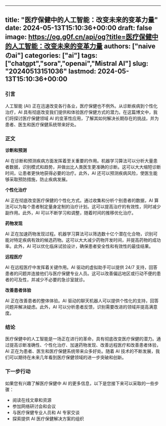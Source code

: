 
---
title: "医疗保健中的人工智能：改变未来的变革力量"
date: 2024-05-13T15:10:36+00:00
draft: false
image: https://og.g0f.cn/api/og?title=医疗保健中的人工智能：改变未来的变革力量
authors: ["naiveのai"]
categories: ["ai"]
tags: ["chatgpt","sora","openai","Mistral AI"]
slug: "20240513151036"
lastmod: 2024-05-13T15:10:36+00:00
---
### 引言

人工智能 (AI) 正在迅速改变各行各业，医疗保健也不例外。从诊断疾病到个性化治疗，AI 具有彻底改变我们提供和体验医疗保健方式的潜力。在这篇博文中，我们将探讨医疗保健领域 AI 的变革性应用，了解其如何解决长期存在的挑战，并为患者、医生和医疗保健系统带来好处。

### 正文

**诊断和预测**

AI 在诊断和预测疾病方面发挥着至关重要的作用。机器学习算法可以分析大量患者数据，识别模式和趋势，并做出比人类医生更准确的诊断。这可以大大缩短诊断时间，让患者更快地获得必要的治疗。此外，AI 还可以预测疾病风险，使医生能够采取预防措施，防止疾病发展。

**个性化治疗**

AI 正在彻底改变医疗保健的个性化方式。通过收集和分析个别患者的数据，AI 算法可以为每个患者制定量身定制的治疗计划。这可以提高治疗的有效性，同时减少副作用。此外，AI 可以不断学习和调整，随着时间的推移优化治疗。

**药物发现**

AI 正在加速药物发现过程。机器学习算法可以筛选数十亿个潜在化合物，识别可能对特定疾病有效的候选药物。这可以大大减少药物开发时间，并提高药物的成功率。此外，AI 可以优化临床试验设计，确保患者安全性和有效性的最佳结果。

**远程医疗**

AI 在远程医疗中发挥着关键作用。AI 驱动的虚拟助手可以提供 24/7 支持，回答患者的问题并连接他们与医疗保健专业人员。这可以改善偏远地区或行动不便的患者的可及性，并减少不必要的急诊室就诊。

**改善患者体验**

AI 正在改善患者的整体体验。AI 驱动的聊天机器人可以提供个性化的支持，回答问题并解决疑虑。此外，AI 可以分析患者反馈，识别需要改进的领域并提高满意度。

### 结论

医疗保健中的人工智能是一场正在进行的革命，具有彻底改变医疗保健的潜力。通过提高诊断准确性、个性化治疗、加速药物发现、改善远程医疗和改善患者体验，AI 正在为患者、医生和医疗保健系统带来众多好处。随着 AI 技术的不断发展，我们可以期待在未来几年看到医疗保健领域的进一步突破和创新。

### 下一步行动

如果您有兴趣了解医疗保健中 AI 的更多信息，以下是您接下来可以采取的一些步骤：

* 阅读在线文章和资源
* 参加网络研讨会和会议
* 与医疗保健专业人员和 AI 专家交谈
* 探索提供 AI 医疗保健解决方案的组织